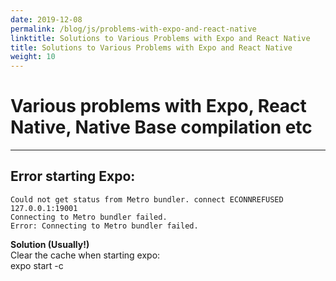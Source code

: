 ```yaml
---
date: 2019-12-08
permalink: /blog/js/problems-with-expo-and-react-native
linktitle: Solutions to Various Problems with Expo and React Native 
title: Solutions to Various Problems with Expo and React Native 
weight: 10
---
```


# Various problems with Expo, React Native, Native Base compilation etc

--------
## Error starting Expo:

```
Could not get status from Metro bundler. connect ECONNREFUSED 127.0.0.1:19001
Connecting to Metro bundler failed.
Error: Connecting to Metro bundler failed.
```

**Solution (Usually!)**<br />
Clear the cache when starting expo:<br />
expo start -c  


